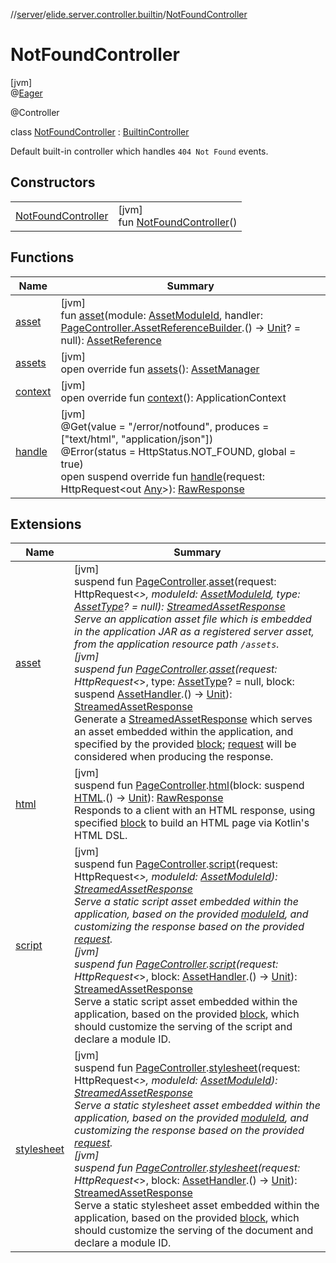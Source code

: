 //[server](../../../index.md)/[elide.server.controller.builtin](../index.md)/[NotFoundController](index.md)

# NotFoundController

[jvm]\
@[Eager](../../elide.server.annotations/-eager/index.md)

@Controller

class [NotFoundController](index.md) : [BuiltinController](../-builtin-controller/index.md)

Default built-in controller which handles `404 Not Found` events.

## Constructors

| | |
|---|---|
| [NotFoundController](-not-found-controller.md) | [jvm]<br>fun [NotFoundController](-not-found-controller.md)() |

## Functions

| Name | Summary |
|---|---|
| [asset](../../elide.server.controller/-page-controller/asset.md) | [jvm]<br>fun [asset](../../elide.server.controller/-page-controller/asset.md)(module: [AssetModuleId](../../elide.server/index.md#-803173189%2FClasslikes%2F-1343588467), handler: [PageController.AssetReferenceBuilder](../../elide.server.controller/-page-controller/-asset-reference-builder/index.md).() -&gt; [Unit](https://kotlinlang.org/api/latest/jvm/stdlib/kotlin/-unit/index.html)? = null): [AssetReference](../../elide.server.assets/-asset-reference/index.md) |
| [assets](../../elide.server.controller/-page-controller/assets.md) | [jvm]<br>open override fun [assets](../../elide.server.controller/-page-controller/assets.md)(): [AssetManager](../../elide.server.assets/-asset-manager/index.md) |
| [context](../../elide.server.controller/-page-controller/context.md) | [jvm]<br>open override fun [context](../../elide.server.controller/-page-controller/context.md)(): ApplicationContext |
| [handle](handle.md) | [jvm]<br>@Get(value = &quot;/error/notfound&quot;, produces = [&quot;text/html&quot;, &quot;application/json&quot;])<br>@Error(status = HttpStatus.NOT_FOUND, global = true)<br>open suspend override fun [handle](handle.md)(request: HttpRequest&lt;out [Any](https://kotlinlang.org/api/latest/jvm/stdlib/kotlin/-any/index.html)&gt;): [RawResponse](../../elide.server/index.md#852884585%2FClasslikes%2F-1343588467) |

## Extensions

| Name | Summary |
|---|---|
| [asset](../../elide.server/asset.md) | [jvm]<br>suspend fun [PageController](../../elide.server.controller/-page-controller/index.md).[asset](../../elide.server/asset.md)(request: HttpRequest&lt;*&gt;, moduleId: [AssetModuleId](../../elide.server/index.md#-803173189%2FClasslikes%2F-1343588467), type: [AssetType](../../elide.server.assets/-asset-type/index.md)? = null): [StreamedAssetResponse](../../elide.server/index.md#-491452832%2FClasslikes%2F-1343588467)<br>Serve an application asset file which is embedded in the application JAR as a registered server asset, from the application resource path `/assets`.<br>[jvm]<br>suspend fun [PageController](../../elide.server.controller/-page-controller/index.md).[asset](../../elide.server/asset.md)(request: HttpRequest&lt;*&gt;, type: [AssetType](../../elide.server.assets/-asset-type/index.md)? = null, block: suspend [AssetHandler](../../elide.server/-asset-handler/index.md).() -&gt; [Unit](https://kotlinlang.org/api/latest/jvm/stdlib/kotlin/-unit/index.html)): [StreamedAssetResponse](../../elide.server/index.md#-491452832%2FClasslikes%2F-1343588467)<br>Generate a [StreamedAssetResponse](../../elide.server/index.md#-491452832%2FClasslikes%2F-1343588467) which serves an asset embedded within the application, and specified by the provided [block](../../elide.server/asset.md); [request](../../elide.server/asset.md) will be considered when producing the response. |
| [html](../../elide.server/html.md) | [jvm]<br>suspend fun [PageController](../../elide.server.controller/-page-controller/index.md).[html](../../elide.server/html.md)(block: suspend [HTML](../../../../../packages/server/kotlinx.html/-h-t-m-l/index.md).() -&gt; [Unit](https://kotlinlang.org/api/latest/jvm/stdlib/kotlin/-unit/index.html)): [RawResponse](../../elide.server/index.md#852884585%2FClasslikes%2F-1343588467)<br>Responds to a client with an HTML response, using specified [block](../../elide.server/html.md) to build an HTML page via Kotlin's HTML DSL. |
| [script](../../elide.server/script.md) | [jvm]<br>suspend fun [PageController](../../elide.server.controller/-page-controller/index.md).[script](../../elide.server/script.md)(request: HttpRequest&lt;*&gt;, moduleId: [AssetModuleId](../../elide.server/index.md#-803173189%2FClasslikes%2F-1343588467)): [StreamedAssetResponse](../../elide.server/index.md#-491452832%2FClasslikes%2F-1343588467)<br>Serve a static script asset embedded within the application, based on the provided [moduleId](../../elide.server/script.md), and customizing the response based on the provided [request](../../elide.server/script.md).<br>[jvm]<br>suspend fun [PageController](../../elide.server.controller/-page-controller/index.md).[script](../../elide.server/script.md)(request: HttpRequest&lt;*&gt;, block: [AssetHandler](../../elide.server/-asset-handler/index.md).() -&gt; [Unit](https://kotlinlang.org/api/latest/jvm/stdlib/kotlin/-unit/index.html)): [StreamedAssetResponse](../../elide.server/index.md#-491452832%2FClasslikes%2F-1343588467)<br>Serve a static script asset embedded within the application, based on the provided [block](../../elide.server/script.md), which should customize the serving of the script and declare a module ID. |
| [stylesheet](../../elide.server/stylesheet.md) | [jvm]<br>suspend fun [PageController](../../elide.server.controller/-page-controller/index.md).[stylesheet](../../elide.server/stylesheet.md)(request: HttpRequest&lt;*&gt;, moduleId: [AssetModuleId](../../elide.server/index.md#-803173189%2FClasslikes%2F-1343588467)): [StreamedAssetResponse](../../elide.server/index.md#-491452832%2FClasslikes%2F-1343588467)<br>Serve a static stylesheet asset embedded within the application, based on the provided [moduleId](../../elide.server/stylesheet.md), and customizing the response based on the provided [request](../../elide.server/stylesheet.md).<br>[jvm]<br>suspend fun [PageController](../../elide.server.controller/-page-controller/index.md).[stylesheet](../../elide.server/stylesheet.md)(request: HttpRequest&lt;*&gt;, block: [AssetHandler](../../elide.server/-asset-handler/index.md).() -&gt; [Unit](https://kotlinlang.org/api/latest/jvm/stdlib/kotlin/-unit/index.html)): [StreamedAssetResponse](../../elide.server/index.md#-491452832%2FClasslikes%2F-1343588467)<br>Serve a static stylesheet asset embedded within the application, based on the provided [block](../../elide.server/stylesheet.md), which should customize the serving of the document and declare a module ID. |
